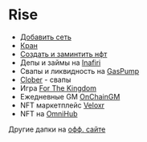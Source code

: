  # Rise
 - [Добавить сеть](https://portal.risechain.com/)
 - [Кран](https://faucet.testnet.riselabs.xyz/)
 - [Создать и заминтить нфт](https://nfts2me.com/app/rise-testnet/)
 - Депы и займы на [Inafiri](https://www.inarifi.com/?marketName=proto_inari_rise)
 - Свапы и ликвидность на [GasPump](https://gaspump.network/swap)
 - [Clober](https://rise.clober.io/trade?chain=11155931) - свапы
 - Игра [For The Kingdom](https://forthekingdom.xyz/game)
 - Ежедневные GM [OnChainGM](https://onchaingm.com/)
 - NFT маркетплейс [Veloxr](https://veloxr.xyz/)
 - NFT на [OmniHub](https://omnihub.xyz/)
 
 Другие дапки  на [офф. сайте](https://portal.risechain.com/apps)
